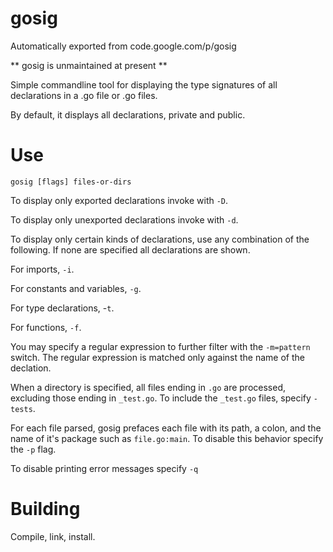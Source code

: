 # gosig
Automatically exported from code.google.com/p/gosig

** gosig is unmaintained at present **

Simple commandline tool for displaying the type signatures of all declarations in a .go file or .go files.

By default, it displays all declarations, private and public.

# Use

```
gosig [flags] files-or-dirs
```

To display only exported declarations invoke with `-D`.

To display only unexported declarations invoke with `-d`.

To display only certain kinds of declarations, use any combination of the following. If none are specified all declarations are shown.

For imports, `-i`.

For constants and variables, `-g`.

For type declarations, -`t`.

For functions, `-f`.

You may specify a regular expression to further filter with the `-m=pattern` switch.
The regular expression is matched only against the name of the declation.

When a directory is specified, all files ending in `.go` are processed, excluding those ending in `_test.go`. To include the `_test.go` files,
specify `-tests`.

For each file parsed, gosig prefaces each file with its path, a colon, and the name of it's package such as
`file.go:main`. To disable this behavior specify the `-p` flag.

To disable printing error messages specify `-q`

# Building

Compile, link, install.
